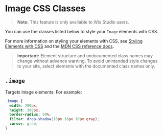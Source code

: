 <!-- This article was published using the Doc Push single-sourcing tool. Any changes to this article MUST be made in the source file. Find it at www.github.com/wix-private/velo-docs.-->

# Image CSS Classes

> **Note:** This feature is only available to Wix Studio users.

You can use the classes listed below
to style your `Image` elements with CSS.

For more information on styling your elements with CSS, see
[Styling Elements with CSS]($w/styling-elements-with-css) and the
[MDN CSS reference docs](https://developer.mozilla.org/en-US/docs/Learn/CSS).

<blockquote class="important">

__Important:__
Element structure and undocumented class names
may change without advance warning.
To avoid unintended style changes to your site,
select elements with the documented class names only.

</blockquote>

## `.image`

Targets image elements.
For example:

```css
.image {
  width: 200px;
  height: 200px;
  border-radius: 50%;
  filter: drop-shadow(16px 16px 10px gray);
  cursor: grab;
}
```
